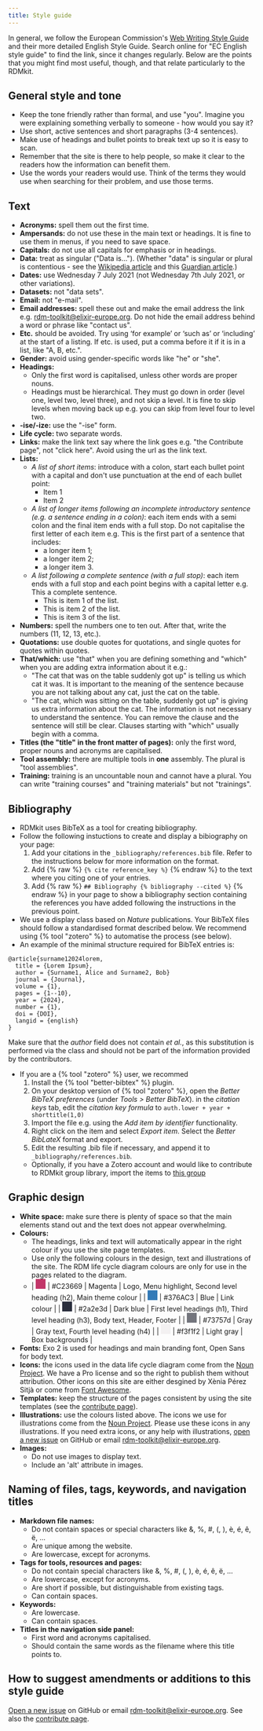 ```yaml
---
title: Style guide
---
```


In general, we follow the European Commission's [Web Writing Style Guide](https://wikis.ec.europa.eu/display/WEBGUIDE/02.+Web+writing+guidelines) and their more detailed English Style Guide. Search online for "EC English style guide" to find the link, since it changes regularly. Below are the points that you might find most useful, though, and that relate particularly to the RDMkit. 

## General style and tone
  * Keep the tone friendly rather than formal, and use "you". Imagine you were explaining something verbally to someone - how would you say it?
  * Use short, active sentences and short paragraphs (3-4 sentences).
  * Make use of headings and bullet points to break text up so it is easy to scan.
  * Remember that the site is there to help people, so make it clear to the readers how the information can benefit them.
  * Use the words your readers would use. Think of the terms they would use when searching for their problem, and use those terms.

## Text
  * **Acronyms:** spell them out the first time.
  * **Ampersands:** do not use these in the main text or headings. It is fine to use them in menus, if you need to save space.
  * **Capitals:** do not use all capitals for emphasis or in headings.
  * **Data:** treat as singular ("Data is..."). (Whether "data" is singular or plural is contentious - see the [Wikipedia article](https://en.wikipedia.org/wiki/Data_(word)) and this [Guardian article](https://www.theguardian.com/news/datablog/2010/jul/16/data-plural-singular).)
  * **Dates:** use Wednesday 7 July 2021 (not Wednesday 7th July 2021, or other variations).
  * **Datasets:** not "data sets".
  * **Email:** not "e-mail".
  * **Email addresses:** spell these out and make the email address the link e.g. [rdm-toolkit@elixir-europe.org](mailto:rdm-toolkit@elixir-europe.org). Do not hide the email address behind a word or phrase like "contact us".
  * **Etc.** should be avoided. Try using ‘for example’ or ‘such as’ or ‘including’ at the start of a listing. If etc. is used, put a comma before it if it is in a list, like "A, B, etc.". 
  * **Gender:** avoid using gender-specific words like "he" or "she".
  * **Headings:**
    * Only the first word is capitalised, unless other words are proper nouns.
    * Headings must be hierarchical. They must go down in order (level one, level two, level three), and not skip a level. It is fine to skip levels when moving back up e.g. you can skip from level four to level two.
  * **-ise/-ize:** use the "-ise" form.
  * **Life cycle:** two separate words.
  * **Links:** make the link text say where the link goes e.g. "the Contribute page", not "click here". Avoid using the url as the link text.
  * **Lists:** 
    * _A list of short items_: introduce with a colon, start each bullet point with a capital and don't use punctuation at the end of each bullet point:
      * Item 1
      * Item 2
    * _A list of longer items following an incomplete introductory sentence (e.g. a sentence ending in a colon)_: each item ends with a semi colon and the final item ends with a full stop. Do not capitalise the first letter of each item e.g. This is the first part of a sentence that includes:
      * a longer item 1;
      * a longer item 2;
      * a longer item 3.
    * _A list following a complete sentence (with a full stop)_: each item ends with a full stop and each point begins with a capital letter e.g. This a complete sentence.
      * This is item 1 of the list.
      * This is item 2 of the list.
      * This is item 3 of the list.
  * **Numbers:** spell the numbers one to ten out. After that, write the numbers (11, 12, 13, etc.).
  * **Quotations:** use double quotes for quotations, and single quotes for quotes within quotes.
  * **That/which:** use "that" when you are defining something and "which" when you are adding extra information about it e.g.:
    * "The cat that was on the table suddenly got up" is telling us which cat it was. It is important to the meaning of the sentence because you are not talking about any cat, just the cat on the table.
    * "The cat, which was sitting on the table, suddenly got up" is giving us extra information about the cat. The information is not necessary to understand the sentence. You can remove the clause and the sentence will still be clear. Clauses starting with "which" usually begin with a comma.
  * **Titles (the "title" in the front matter of pages):** only the first word, proper nouns and acronyms are capitalised.
  * **Tool assembly:** there are multiple tools in **one** assembly. The plural is "tool assemblies".
  * **Training:** training is an uncountable noun and cannot have a plural. You can write "training courses" and "training materials" but not "trainings".

## Bibliography
 * RDMkit uses BibTeX as a tool for creating bibliography.
 * Follow the following instuctions to create and display a bibiography on your page:
   1. Add your citations in the `_bibliography/references.bib` file. Refer to the instructions below for more information on the format.
   1. Add {% raw %} `{% cite reference_key %}` {% endraw %} to the text where you citing one of your entries.
   1. Add {% raw %} `## Bibliography {% bibliography --cited %}` {% endraw %} in your page to show a bibliography section containing the references you have added following the instructions in the previous point. 
* We use a display class based on *Nature* publications. Your BibTeX files should follow a standardised format described below.
  We recommend using {% tool "zotero" %} to automatise the process (see below).
* An example of the minimal structure required for BibTeX entries is:

```
﻿@article{surname12024lorem,
  title = {Lorem Ipsum},
  author = {Surname1, Alice and Surname2, Bob}
  journal = {Journal},
  volume = {1},
  pages = {1--10},
  year = {2024},
  number = {1},
  doi = {DOI},
  langid = {english}
}
```
Make sure that the *author* field does not contain *et al.*, as this substitution is performed via the class and should
not be part of the information provided by the contributors.

* If you are a {% tool "zotero" %} user, we recommed
  1. Install the {% tool "better-bibtex" %} plugin.
  1. On your desktop version of {% tool "zotero" %}, open the *Better BibTeX preferences* (under *Tools > Better BibTeX*).
  in the *citation keys* tab, edit the *citation key formula* to `auth.lower + year + shorttitle(1,0)`
  1. Import the file e.g. using the *Add item by identifier* functionality.
  1. Right click on the item and select *Export item*. Select the *Better BibLateX* format and export.
  1. Edit the resulting .bib file if necessary, and append it to `_bibliography/references.bib`.
  * Optionally, if you have a Zotero account and would like to contribute to RDMkit group library,
  import the items to [this group](https://www.zotero.org/groups/5371154/rdmkit)

## Graphic design
  * **White space:** make sure there is plenty of space so that the main elements stand out and the text does not appear overwhelming.
  * **Colours:** <br/>
    * The headings, links and text will automatically appear in the right colour if you use the site page templates.
    * Use only the following colours in the design, text and illustrations of the site. The RDM life cycle diagram colours are only for use in the pages related to the diagram.
    * | <span style="display: inline-block; width: 20px; height: 20px; background: #C23669;"></span> | #C23669 | Magenta | Logo, Menu highlight, Second level heading (h2), Main theme colour |
      | <span style="display: inline-block; width: 20px; height: 20px; background: #337ab7;"></span> | #376AC3 | Blue | Link colour |
      | <span style="display: inline-block; width: 20px; height: 20px; background: #2a2e3d;"></span> | #2a2e3d | Dark blue | First level headings (h1), Third level heading (h3), Body text, Header, Footer |
      | <span style="display: inline-block; width: 20px; height: 20px; background: #73757d;"></span> | #73757d | Gray | Gray text, Fourth level heading (h4) |
      | <span style="display: inline-block; width: 20px; height: 20px; background: #f3f1f2;"></span> | #f3f1f2 | Light gray | Box backgrounds |
  * **Fonts:** Exo 2 is used for headings and main branding font, Open Sans for body text.
  * **Icons:** the icons used in the data life cycle diagram come from the [Noun Project](https://thenounproject.com/ELIXIRCommunications/kit/rdmkit/). We have a Pro license and so the right to publish them without attribution. Other icons on this site are either desgined by Xènia Pérez Sitjà or come from [Font Awesome](https://fontawesome.com/).
  * **Templates:** keep the structure of the pages consistent by using the site templates (see the [contribute page](how_to_contribute)).
  * **Illustrations:** use the colours listed above. The icons we use for illustrations come from the [Noun Project](https://thenounproject.com/ELIXIRCommunications/kit/rdmkit/). Please use these icons in any illustrations. If you need extra icons, or any help with illustrations, [open a new issue](https://github.com/elixir-europe/rdmkit/issues) on GitHub or email [rdm-toolkit@elixir-europe.org](mailto:rdm-toolkit@elixir-europe.org).
  * **Images:**
    * Do not use images to display text.
    * Include an 'alt' attribute in images.

## Naming of files, tags, keywords, and navigation titles

* **Markdown file names:**
  * Do not contain spaces or special characters like &, %, #, (, ), è, é, ê, ë, ...
  * Are unique among the website.
  * Are lowercase, except for acronyms.
* **Tags for tools, resources and pages:**
  * Do not contain special characters like &, %, #, (, ), è, é, ê, ë, ...
  * Are lowercase, except for acronyms.
  * Are short if possible, but distinguishable from existing tags.
  * Can contain spaces.
* **Keywords:**
  * Are lowercase.
  * Can contain spaces.
* **Titles in the navigation side panel:**
  * First word and acronyms capitalised.
  * Should contain the same words as the filename where this title points to.


## How to suggest amendments or additions to this style guide
[Open a new issue](https://github.com/elixir-europe/rdmkit/issues) on GitHub or email [rdm-toolkit@elixir-europe.org](mailto:rdm-toolkit@elixir-europe.org). See also the [contribute page](how_to_contribute).
